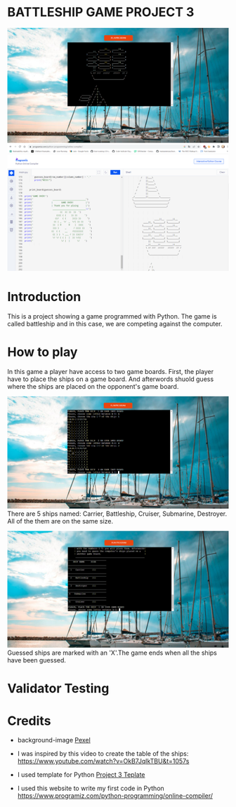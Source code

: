 # BATTLESHIP GAME PROJECT 3

![game](assets/image/game.png)
![boats](assets/image/programiz.png)

# Introduction
This is a project showing a game programmed with Python. The game is called battleship and in this case, we are competing against the computer. 
# How to play 
In this game a player have access to two game boards. First, the player have to place the ships on a game board. And afterwords shuold guess where the ships are placed on the opponent's game board. 

![board-game](assets/image/game-board.png)
There are 5 ships named: Carrier, Battleship, Cruiser, Submarine, Destroyer. All of the them are on the same size.

![table](assets/image/table.png)
Guessed ships are marked with an 'X'.The game ends when all the ships have been guessed.


# Validator Testing 
# Credits
- background-image [Pexel](https://www.pexels.com/sv-se/foto/'hav-himmel-vatten-moln-445363/)

- I was inspired by this video to create the table of the ships: https://www.youtube.com/watch?v=OkB7JqlkTBU&t=1057s

- I used template for Python [Project 3 Teplate](https://github.com/Code-Institute-Org/python-essentials-template)

- I used this website to write my first code in Python https://www.programiz.com/python-programming/online-compiler/





